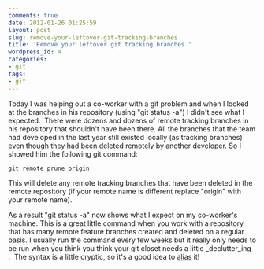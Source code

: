```yaml
---
comments: true
date: 2012-01-26 01:25:59
layout: post
slug: remove-your-leftover-git-tracking-branches
title: 'Remove your leftover git tracking branches '
wordpress_id: 4
categories:
- git
tags:
- git
---
```


Today I was helping out a co-worker with a git problem and when I looked at the branches in his repository (using "git status -a") I didn't see what I expected.  There were dozens and dozens of remote tracking branches in his repository that shouldn't have been there. All the branches that the team had developed in the last year still existed locally (as tracking branches) even though they had been deleted remotely by another developer. So I showed him the following git command:


```
git remote prune origin
```

This will delete any remote tracking branches that have been deleted in the remote repository (if your remote name is different replace "origin" with your remote name).

As a result "git status -a" now shows what I expect on my co-worker's machine. This is a great little command when you work with a repository that has many remote feature branches created and deleted on a regular basis. I usually run the command every few weeks but it really only needs to be run when you think you think your git closet needs a little _declutter_ing .  The syntax is a little cryptic, so it's a good idea to [alias](http://davidwalsh.name/git-aliases) it!
